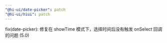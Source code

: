 ```yaml
---
"@hi-ui/date-picker": patch
"@hi-ui/hiui": patch
---
```


fix(date-picker): 修复在 showTime 模式下，选择时间后没有触发 onSelect 回调的问题 (5.0)
